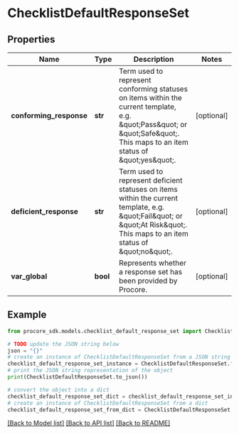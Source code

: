 # ChecklistDefaultResponseSet


## Properties

Name | Type | Description | Notes
------------ | ------------- | ------------- | -------------
**conforming_response** | **str** | Term used to represent conforming statuses on items within the current template, e.g. \&quot;Pass\&quot; or \&quot;Safe\&quot;. This maps to an item status of \&quot;yes\&quot;. | [optional] 
**deficient_response** | **str** | Term used to represent deficient statuses on items within the current template, e.g. \&quot;Fail\&quot; or \&quot;At Risk\&quot;.  This maps to an item status of \&quot;no\&quot;. | [optional] 
**var_global** | **bool** | Represents whether a response set has been provided by Procore. | [optional] 

## Example

```python
from procore_sdk.models.checklist_default_response_set import ChecklistDefaultResponseSet

# TODO update the JSON string below
json = "{}"
# create an instance of ChecklistDefaultResponseSet from a JSON string
checklist_default_response_set_instance = ChecklistDefaultResponseSet.from_json(json)
# print the JSON string representation of the object
print(ChecklistDefaultResponseSet.to_json())

# convert the object into a dict
checklist_default_response_set_dict = checklist_default_response_set_instance.to_dict()
# create an instance of ChecklistDefaultResponseSet from a dict
checklist_default_response_set_from_dict = ChecklistDefaultResponseSet.from_dict(checklist_default_response_set_dict)
```
[[Back to Model list]](../README.md#documentation-for-models) [[Back to API list]](../README.md#documentation-for-api-endpoints) [[Back to README]](../README.md)


